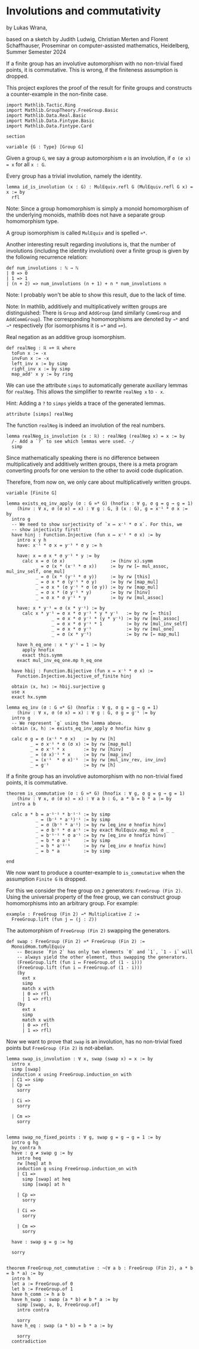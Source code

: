 # Involutions and commutativity
by Lukas Wrana,

based on a sketch by Judith Ludwig, Christian Merten and Florent Schaffhauser,
Proseminar on computer-assisted mathematics,
Heidelberg, Summer Semester 2024

If a finite group has an involutive automorphism with no non-trivial fixed
points, it is commutative. This is wrong, if the finiteness assumption is
dropped.

This project explores the proof of the result for finite groups and constructs
a counter-example in the non-finite case.

```lean
import Mathlib.Tactic.Ring
import Mathlib.GroupTheory.FreeGroup.Basic
import Mathlib.Data.Real.Basic
import Mathlib.Data.Fintype.Basic
import Mathlib.Data.Fintype.Card

section

variable {G : Type} [Group G]
```

Given a group `G`, we say a group automorphism `σ` is an involution, if
`σ (σ x) = x` for all `x : G`.

Every group has a trivial involution, namely the identity.

```lean
lemma id_is_involution (x : G) : MulEquiv.refl G (MulEquiv.refl G x) = x := by
  rfl
```

Note: Since a group homomorphism is simply a monoid homomorphism of the
underlying monoids, mathlib does not have a separate group homomorphism type.

A group isomorphism is called `MulEquiv` and is spelled `≃*`.

Another interesting result regarding involutions is, that the number
of involutions (including the identity involution) over a finite group is given by
the following recurrence relation:

```lean
def num_involutions : ℕ → ℕ
| 0 => 0
| 1 => 1
| (n + 2) => num_involutions (n + 1) + n * num_involutions n
```

Note: I probably won't be able to show this result, due to the lack of time.

Note: In mathlib, additively and multiplicatively written groups are
distinguished: There is `Group` and `AddGroup` (and similarly `CommGroup` and
`AddCommGroup`). The corresponding homomorphisms are denoted by `→*` and `→*`
respectively (for isomorphisms it is `≃*` and `≃+`).

Real negation as an additive group isomorphism.

```lean
def realNeg : ℝ ≃+ ℝ where
  toFun x := -x
  invFun x := -x
  left_inv x := by simp
  right_inv x := by simp
  map_add' x y := by ring
```

We can use the attribute `simps` to automatically generate auxiliary lemmas
for `realNeg`. This allows the simplifier to rewrite `realNeg x` to `- x`.

Hint: Adding a `?` to `simps` yields a trace of the generated lemmas.

```lean
attribute [simps] realNeg
```

The function `realNeg` is indeed an involution of the real numbers.

```lean
lemma realNeg_is_involution (x : ℝ) : realNeg (realNeg x) = x := by
  /- Add a `?` to see which lemmas were used. -/
  simp
```

Since mathematically speaking there is no difference between multiplicatively
and additively written groups, there is a meta program converting proofs for
one version to the other to avoid code duplication.

Therefore, from now on, we only care about multiplicatively written groups.

```lean
variable [Finite G]

lemma exists_eq_inv_apply (σ : G ≃* G) (hnofix : ∀ g, σ g = g → g = 1)
    (hinv : ∀ x, σ (σ x) = x) : ∀ g : G, ∃ (x : G), g = x⁻¹ * σ x := by
  intro g
  -- We need to show surjectivity of `x ↦ x⁻¹ * σ x`. For this, we
  -- show injectivity first!
  have hinj : Function.Injective (fun x ↦ x⁻¹ * σ x) := by
    intro x y h
    have: x⁻¹ * σ x = y⁻¹ * σ y := h

    have: x = σ x * σ y⁻¹ * y := by
      calc x = σ (σ x)                 := (hinv x).symm
           _ = σ (x * (x⁻¹ * σ x))     := by rw [← mul_assoc, mul_inv_self, one_mul]
           _ = σ (x * (y⁻¹ * σ y))     := by rw [this]
           _ = σ x * σ (y⁻¹ * σ y)     := by rw [map_mul]
           _ = σ x * (σ y⁻¹ * σ (σ y)) := by rw [map_mul]
           _ = σ x * (σ y⁻¹ * y)       := by rw [hinv]
           _ = σ x * σ y⁻¹ * y         := by rw [mul_assoc]

    have: x * y⁻¹ = σ (x * y⁻¹) := by
      calc x * y⁻¹ = σ x * σ y⁻¹ * y * y⁻¹   := by rw [← this]
                 _ = σ x * σ y⁻¹ * (y * y⁻¹) := by rw [mul_assoc]
                 _ = σ x * σ y⁻¹ * 1         := by rw [mul_inv_self]
                 _ = σ x * σ y⁻¹             := by rw [mul_one]
                 _ = σ (x * y⁻¹)             := by rw [← map_mul]

    have h_eq_one : x * y⁻¹ = 1 := by
      apply hnofix
      exact this.symm
    exact mul_inv_eq_one.mp h_eq_one

  have hbij : Function.Bijective (fun x ↦ x⁻¹ * σ x) :=
    Function.Injective.bijective_of_finite hinj

  obtain ⟨x, hx⟩ := hbij.surjective g
  use x
  exact hx.symm

lemma eq_inv (σ : G ≃* G) (hnofix : ∀ g, σ g = g → g = 1)
    (hinv : ∀ x, σ (σ x) = x) : ∀ g : G, σ g = g⁻¹ := by
  intro g
  -- We represent `g` using the lemma above.
  obtain ⟨x, h⟩ := exists_eq_inv_apply σ hnofix hinv g

  calc σ g = σ (x⁻¹ * σ x)   := by rw [h]
         _ = σ x⁻¹ * σ (σ x) := by rw [map_mul]
         _ = σ x⁻¹ * x       := by rw [hinv]
         _ = (σ x)⁻¹ * x     := by rw [map_inv]
         _ = (x⁻¹  * σ x)⁻¹  := by rw [mul_inv_rev, inv_inv]
         _ = g⁻¹             := by rw [h]
```

If a finite group has an involutive automorphism with no non-trivial fixed
points, it is commutative.

```lean
theorem is_commutative (σ : G ≃* G) (hnofix : ∀ g, σ g = g → g = 1)
    (hinv : ∀ x, σ (σ x) = x) : ∀ a b : G, a * b = b * a := by
  intro a b

  calc a * b = a⁻¹⁻¹ * b⁻¹⁻¹ := by simp
           _ = (b⁻¹ * a⁻¹)⁻¹ := by simp
           _ = σ (b⁻¹ * a⁻¹) := by rw [eq_inv σ hnofix hinv]
           _ = σ b⁻¹ * σ a⁻¹ := by exact MulEquiv.map_mul σ _ _
           _ = b⁻¹⁻¹ * σ a⁻¹ := by rw [eq_inv σ hnofix hinv]
           _ = b * σ a⁻¹     := by simp
           _ = b * a⁻¹⁻¹     := by rw [eq_inv σ hnofix hinv]
           _ = b * a         := by simp

end
```

We now want to produce a counter-example to `is_commutative` when the
assumption `Finite G` is dropped.

For this we consider the free group on `2` generators: `FreeGroup (Fin 2)`.
Using the universal property of the free group, we can construct group
homomorphisms into an arbitrary group. For example:

```lean
example : FreeGroup (Fin 2) →* Multiplicative ℤ :=
  FreeGroup.lift (fun j ↦ (j : ℤ))
```

The automorphism of `FreeGroup (Fin 2)` swapping the generators.

```lean
def swap : FreeGroup (Fin 2) ≃* FreeGroup (Fin 2) :=
  MonoidHom.toMulEquiv
    -- Because `Fin 2` has only two elements `0` and `1`, `1 - i` will
    -- always yield the other element, thus swapping the generators.
    (FreeGroup.lift (fun i ↦ FreeGroup.of (1 - i)))
    (FreeGroup.lift (fun i ↦ FreeGroup.of (1 - i)))
    (by
      ext x
      simp
      match x with
      | 0 => rfl
      | 1 => rfl)
    (by
      ext x
      simp
      match x with
      | 0 => rfl
      | 1 => rfl)
```

Now we want to prove that `swap` is an involution, has no non-trivial fixed
points but `FreeGroup (Fin 2)` is not-abelian.

```lean
lemma swap_is_involution : ∀ x, swap (swap x) = x := by
  intro x
  simp [swap]
  induction x using FreeGroup.induction_on with
  | C1 => simp
  | Cp =>
    sorry

  | Ci =>
    sorry

  | Cm =>
    sorry


lemma swap_no_fixed_points : ∀ g, swap g = g → g = 1 := by
  intro g hg
  by_contra h
  have : g ≠ swap g := by
    intro heq
    rw [heq] at h
    induction g using FreeGroup.induction_on with
    | C1 =>
      simp [swap] at heq
      simp [swap] at h

    | Cp =>
      sorry

    | Ci =>
      sorry

    | Cm =>
      sorry

  have : swap g = g := hg

  sorry


theorem FreeGroup_not_commutative : ¬(∀ a b : FreeGroup (Fin 2), a * b = b * a) := by
  intro h
  let a := FreeGroup.of 0
  let b := FreeGroup.of 1
  have h_comm := h a b
  have h_swap : swap (a * b) ≠ b * a := by
    simp [swap, a, b, FreeGroup.of]
    intro contra

    sorry
  have h_eq : swap (a * b) = b * a := by

    sorry
  contradiction
```
